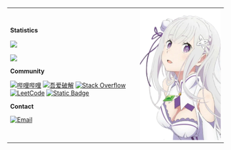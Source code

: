 <table>
  <tbody>
    <tr>
      <td width="60%">
        
**Statistics**
<p><img align="center" width="400" src="https://github-readme-stats.vercel.app/api?username=360736293&theme=transparent&include_all_commits=true&show_icons=true&hide_border=false" /></p>
<p><img align="center" width="300" src="https://github-readme-stats.vercel.app/api/top-langs/?username=360736293&theme=transparent&include_all_commits=true&show_icons=true&hide_border=false" /></p>

**Community**
<p> 
  <a href="https://space.bilibili.com/2503390"><img src="https://img.shields.io/badge/%E5%93%94%E5%93%A9%E5%93%94%E5%93%A9-0079FF?style=flat&logo=bilibili&logoColor=white" height="25px" alt="哔哩哔哩"></a>
  <a href="https://www.52pojie.cn/home.php?mod=space&uid=1718804&do=thread&view=me&from=space"><img src="https://img.shields.io/badge/%E5%90%BE%E7%88%B1%E7%A0%B4%E8%A7%A3-E31111?style=flat&logoColor=white" height="25px" alt="吾爱破解"></a>
  <a href="https://stackoverflow.com/users/15413886/guardian"><img src="https://img.shields.io/badge/Stack Overflow-F48024?style=flat&logo=Stack Overflow&logoColor=white" height="25px" alt="Stack Overflow"></a>
  <a href="https://leetcode.cn/u/guardian-6/"><img src="https://img.shields.io/badge/LeetCode-FFA116?style=flat&logo=LeetCode&logoColor=white" height="25px" alt="LeetCode"></a>
  <a href="https://steamcommunity.com/profiles/76561198144416767/"><img alt="Static Badge" height="25px" src="https://img.shields.io/badge/Steam-0d1117?style=flat&logo=steam&logoColor=white"></a>

</p> 

**Contact**
<p><a href="mailto:360736293@qq.com"><img alt="Email" src="https://img.shields.io/badge/Email-360736293@qq.com-blue?style=flat-square&logo=gmail"></a></p>
      </td>
      <td width="40%"><img src="https://raw.githubusercontent.com/360736293/ImageHosting/main/emilia.png"/></td>
    </tr>
  </tbody>
</table>






